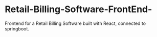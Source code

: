 # Retail-Billing-Software-FrontEnd-
Frontend for a Retail Billing Software built with React, connected to springboot.

